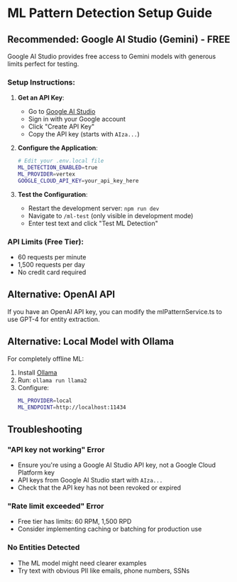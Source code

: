 # ML Pattern Detection Setup Guide

## Recommended: Google AI Studio (Gemini) - FREE

Google AI Studio provides free access to Gemini models with generous limits perfect for testing.

### Setup Instructions:

1. **Get an API Key**:
   - Go to [Google AI Studio](https://makersuite.google.com/app/apikey)
   - Sign in with your Google account
   - Click "Create API Key"
   - Copy the API key (starts with `AIza...`)

2. **Configure the Application**:
   ```bash
   # Edit your .env.local file
   ML_DETECTION_ENABLED=true
   ML_PROVIDER=vertex
   GOOGLE_CLOUD_API_KEY=your_api_key_here
   ```

3. **Test the Configuration**:
   - Restart the development server: `npm run dev`
   - Navigate to `/ml-test` (only visible in development mode)
   - Enter test text and click "Test ML Detection"

### API Limits (Free Tier):
- 60 requests per minute
- 1,500 requests per day
- No credit card required

## Alternative: OpenAI API

If you have an OpenAI API key, you can modify the mlPatternService.ts to use GPT-4 for entity extraction.

## Alternative: Local Model with Ollama

For completely offline ML:
1. Install [Ollama](https://ollama.ai)
2. Run: `ollama run llama2`
3. Configure:
   ```bash
   ML_PROVIDER=local
   ML_ENDPOINT=http://localhost:11434
   ```

## Troubleshooting

### "API key not working" Error
- Ensure you're using a Google AI Studio API key, not a Google Cloud Platform key
- API keys from Google AI Studio start with `AIza...`
- Check that the API key has not been revoked or expired

### "Rate limit exceeded" Error
- Free tier has limits: 60 RPM, 1,500 RPD
- Consider implementing caching or batching for production use

### No Entities Detected
- The ML model might need clearer examples
- Try text with obvious PII like emails, phone numbers, SSNs